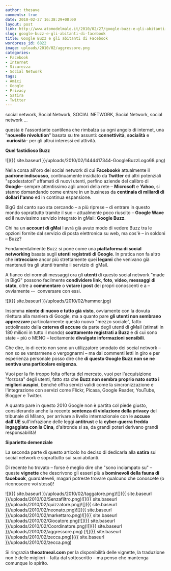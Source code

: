 ```yaml
---
author: thesave
comments: true
date: 2010-02-27 16:38:29+00:00
layout: post
link: http://www.atomodelmale.it/2010/02/27/google-buzz-e-gli-abitanti-di-facebook/
slug: google-buzz-e-gli-abitanti-di-facebook
title: Google Buzz e gli abitanti di Facebook
wordpress_id: 6822
image: uploads/2010/02/aggressore.png
categories:
- Facebook
- Internet
- Sicurezza
- Social Network
tags:
- Amici
- Google
- Privacy
- Satira
- Twitter
---
```


social network, Social Network, SOCIAL NETWORK, Social Network, social network …

questa è l'assordante cantilena che rimbalza su ogni angolo di internet, una "**nouvelle révolution**" basata su tre assunti: **connettività**, **socialità** e  **curiosità**– per gli altrui interessi ed attività.

**Quel fastidioso Buzz**

![]({{ site.baseurl }}/uploads/2010/02/1444417344-GoogleBuzzLogo68.png)

Nella corsa all'oro dei social network di cui **Facebook**è attualmente il **padrone indiscusso**, continuamente insidiato da **Twitter** ed altri potenziali "spodestatori" affamati di nuovi utenti, perfino aziende del calibro di **Google**– sempre attentissimo agli umori della rete – **Microsoft** e **Yahoo**, si stanno domandando come entrare in un business da **centinaia di miliardi di dollari l'anno** ed in continua espansione.

BigG dal canto suo sta cercando – a più riprese – di entrare in questo mondo soprattutto tramite il suo – attualmente poco riuscito – **Google Wave** ed il nuovissimo servizio integrato in gMail: **Google Buzz**.

Chi ha un **account di gMai** l avrà già avuto modo di vedere Buzz tra le opzioni fornite dal servizio di posta elettronica su web, ma cos'è – in soldoni – Buzz?

Fondamentalmente Buzz si pone come una **piattaforma di social networking** basata sugli **utenti registrati di Google**. In pratica non fa altro che **intrecciare** ancor più strettamente quei **legami** che venivano già mantenuti tra gli utenti tramite il servizio di gMail.

A fianco dei normali messaggi ora gli **utenti** di questo social network "made in BigG" possono facilmente **condividere link**, **foto**, **video**, **messaggi di stato**, oltre a **commentare** o **votare i post** dei propri conoscenti e a – ovviamente --  conversare con essi.

![]({{ site.baseurl }}/uploads/2010/02/hammer.jpg)

Insomma **niente di nuovo e tutto già visto**, ovviamente con la dovuta rilettura alla maniera di Google, ma a quanto pare **gli utenti non sembrano apprezzare** particolarmente questo nuovo "mezzo sociale", fatto sottolineato dalla **caterva di accuse** da parte degli utenti di gMail (stimati in 180 milioni in tutto il mondo) **coattamente registrati a Buzz** e di cui sono state – più o MENO – lecitamente **divulgate informazioni sensibili**.

Che dire, io di certo non sono un utilizzatore smodato dei social network – non so se vantarmene o vergognarmi – ma dai commenti letti in giro e per esperienza personale posso dire che **di questo Google Buzz non se ne sentiva una particolare esigenza**.

Vuoi per la fin troppo folta offerta del mercato, vuoi per l'acquisizione "forzosa" degli utenti, fatto sta che **Buzz non sembra proprio nato sotto i migliori auspici**, benché offra servizi validi come la sincronizzazione e l'integrazione con servizi come Flickr, Picasa, Google Reader, YouTube, Blogger e Twitter.

A quanto pare in questo 2010 Google non è partita col piede giusto, considerando anche la recente **sentenza di violazione della privacy** del tribunale di Milano, per arrivare a livello internazionale con le **accuse dall'UE** sull'infrazione delle leggi **antitrust** e la **cyber-guerra fredda ingaggiata con la Cina**, d'altronde si sa, da grandi poteri derivano grandi responsabilità!

**Siparietto demenziale**

La seconda parte di questo articolo ho deciso di dedicarla alla **satira** sui social network e soprattutto sui suoi abitanti.

Di recente ho trovato – forse è meglio dire che "sono inciampato su" – queste **vignette** che descrivono gli esseri più a **bominevoli della fauna di facebook**, guardateveli, magari potreste trovare qualcuno che conoscete (o riconoscere voi stessi)!

![]({{ site.baseurl }}/uploads/2010/02/taggatore.png)![]({{ site.baseurl }}/uploads/2010/02/Senzafiltro.png)![]({{ site.baseurl }}/uploads/2010/02/quizzatore.png)![]({{ site.baseurl }}/uploads/2010/02/neonato.png)![]({{ site.baseurl }}/uploads/2010/02/markettaro.png)![]({{ site.baseurl }}/uploads/2010/02/Giocatore.png)![]({{ site.baseurl }}/uploads/2010/02/Coordinatore.png)![]({{ site.baseurl }}/uploads/2010/02/aggressore.png)
[![]({{ site.baseurl }}/uploads/2010/02/zecca.png)]({{ site.baseurl }}/uploads/2010/02/zecca.png)

Si ringrazia **theoatmeal.com** per la disponibilità delle vignette, la traduzione non è delle migliori – fatta dal sottoscritto – ma penso che mantenga comunque lo spirito.
